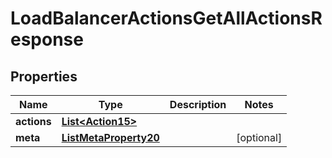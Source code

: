 

# LoadBalancerActionsGetAllActionsResponse


## Properties

| Name | Type | Description | Notes |
|------------ | ------------- | ------------- | -------------|
|**actions** | [**List&lt;Action15&gt;**](Action15.md) |  |  |
|**meta** | [**ListMetaProperty20**](ListMetaProperty20.md) |  |  [optional] |




